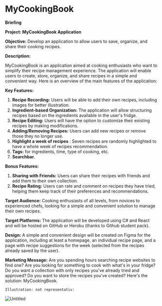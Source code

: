 # MyCookingBook

**Briefing**

**Project: MyCookingBook Application**

**Objective:** Develop an application to allow users to save, organize, and share their cooking recipes.

**Description:**

MyCookingBook is an application aimed at cooking enthusiasts who want to simplify their recipe management experience. The application will enable users to create, store, organize, and share recipes in a simple and convenient way. Here is an overview of the main features of the application:

**Key Features:**

1. **Recipe Recording:** Users will be able to add their own recipes, including images for better illustration.
2. **Ingredient-based Organization:** The application will allow structuring recipes based on the ingredients available in the user's fridge.
3. **Recipe Editing:** Users will have the option to customize their existing recipes by making modifications.
4. **Adding/Removing Recipes:** Users can add new recipes or remove those they no longer use.
5. **Highlight a week of recipes** : Seven recipes are randomly highlighted to have a whole week of recipes recommendation.
6. **Tags:** for ingredients, time, type of cooking, etc.
7. **Searchbar.**

**Bonus Features:**

1. **Sharing with Friends:** Users can share their recipes with friends and add them to their own collection.
2. **Recipe Rating:** Users can rate and comment on recipes they have tried, helping them keep track of their preferences and recommendations.

**Target Audience:** Cooking enthusiasts of all levels, from novices to experienced chefs, looking for a simple and convenient solution to manage their own recipes.

**Target Platforms:** The application will be developed using C# and React and will be hosted on GitHub or Heroku (thanks to Github student pack).

**Design:** A simple and convenient design will be created on Figma for the application, including at least a homepage, an individual recipe page, and a page with recipe suggestions for the week (selected from the recipes already saved by the user).

**Marketing Message:** Are you spending hours searching recipe websites to find one? Are you looking for something to cook with what's in your fridge? Do you want a collection with only recipes you've already tried and approved? Do you want to store the recipes you've created? Here's the solution: MyCookingBook.

   

`Illustration: not representativ:` 

![Untitled](https://prod-files-secure.s3.us-west-2.amazonaws.com/58e7af76-236d-4ccb-9df0-29aa5eb611f8/cf158c83-4ceb-4f61-ae85-30e3b50b2910/Untitled.png)
